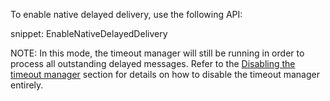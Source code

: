 To enable native delayed delivery, use the following API:

snippet: EnableNativeDelayedDelivery

NOTE: In this mode, the timeout manager will still be running in order to process all outstanding delayed messages. Refer to the [Disabling the timeout manager](/transports/sql/native-delayed-delivery.md#backwards-compatibility) section for details on how to disable the timeout manager entirely.